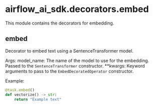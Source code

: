 # airflow_ai_sdk.decorators.embed

This module contains the decorators for embedding.

## embed

Decorator to embed text using a SentenceTransformer model.

Args:
    model_name: The name of the model to use for the embedding. Passed to
        the `SentenceTransformer` constructor.
    **kwargs: Keyword arguments to pass to the `EmbedDecoratedOperator`
        constructor.

Example:

```python
@task.embed()
def vectorize() -> str:
    return "Example text"
```
